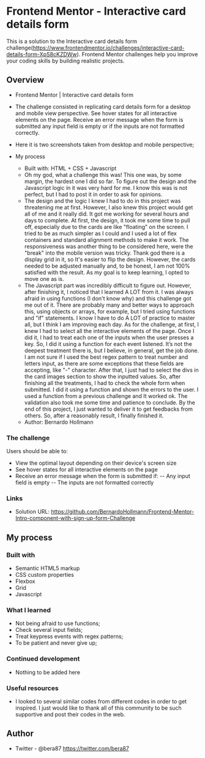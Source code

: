 # Frontend Mentor - Interactive card details form

This is a solution to the Interactive card details form challenge(https://www.frontendmentor.io/challenges/interactive-card-details-form-XpS8cKZDWw). Frontend Mentor challenges help you improve your coding skills by building realistic projects.

## Overview

  - Frontend Mentor | Interactive card details form
  - The challenge consisted in replicating card details form for a desktop and mobile view perspective. See hover states for all interactive elements on the page. Receive an error message when the form is submitted any input field is empty or if the inputs are not formatted correctly.
  - Here it is two screenshots taken from desktop and mobile perspective;

- My process
  - Built with: HTML + CSS + Javascript
  - Oh my god, what a challenge this was! This one was, by some margin, the hardest one I did so far. To figure out the design and the Javascript logic in it was very hard for me. I know this was is not perfect, but I had to post it in order to ask for opinions. 
  - The design and the logic I knew I had to do in this project was threatening me at first. However, I also knew this project would get all of me and it really did. It got me working for several hours and days to complete. At first, the design, it took me some time to pull off, especially due to the cards are like "floating" on the screen. I tried to be as much simpler as I could and I used a lot of flex containers and standard alignment methods to make it work. The responsiveness was another thing to be considered here, were the "break" into the mobile version was tricky. Thank god there is a display grid in it, so It's easier to flip the design. However, the cards needed to be adjusted manually and, to be honest, I am not 100% satisfied with the result. As my goal is to keep learning, I opted to move one as is.
  - The Javascript part was incredibly difficult to figure out. However, after finishing it, I noticed that I learned A LOT from it. I was always afraid in using functions (I don't know why) and this challenge got me out of it. There are probably many and better ways to approach this, using objects or arrays, for example, but I tried using functions and "if" statements. I know I have to do A LOT of practice to master all, but I think I am improving each day. As for the challenge, at first, I knew I had to select all the interactive elements of the page. Once I did it, I had to treat each one of the inputs when the user presses a key. So, I did it using a function for each event listened. It’s not the deepest treatment there is, but I believe, in general, get the job done. I am not sure if I used the best regex pattern to treat number and letters input, as there are some exceptions that these fields are accepting, like "-" character. After that, I just had to select the divs in the card images section to show the inputted values. So, after finishing all the treatments, I had to check the whole form when submitted. I did it using a function and shown the errors to the user. I used a function from a previous challenge and It worked ok. The validation also took me some time and patience to conclude. By the end of this project, I just wanted to deliver it to get feedbacks from others. So, after a reasonably result, I finally finished it.
  - Author: Bernardo Hollmann

### The challenge

Users should be able to:

- View the optimal layout depending on their device's screen size
- See hover states for all interactive elements on the page
- Receive an error message when the form is submitted if:
-- Any input field is empty
-- The inputs are not formatted correctly

### Links

- Solution URL: https://github.com/BernardoHollmann/Frontend-Mentor-Intro-component-with-sign-up-form-Challenge

## My process

### Built with

- Semantic HTML5 markup
- CSS custom properties
- Flexbox
- Grid
- Javascript

### What I learned

- Not being afraid to use functions;
- Check several input fields;
- Treat keypress events with regex patterns;
- To be patient and never give up;

### Continued development

- Nothing to be added here

### Useful resources

- I looked to several similar codes from different codes in order to get inspired. I just would like to thank all of this community to be such supportive and post their codes in the web.

## Author

- Twitter - @bera87 https://twitter.com/bera87